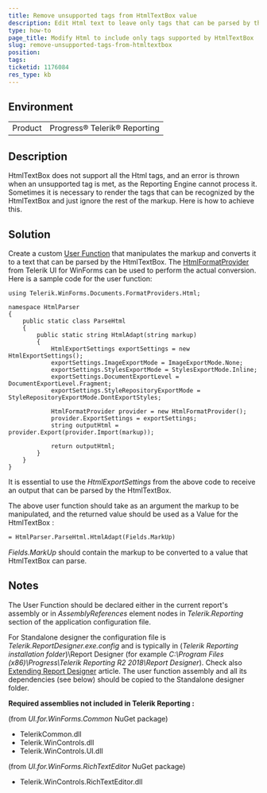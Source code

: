 ```yaml
---
title: Remove unsupported tags from HtmlTextBox value
description: Edit Html text to leave only tags that can be parsed by the HtmlTextBox
type: how-to
page_title: Modify Html to include only tags supported by HtmlTextBox
slug: remove-unsupported-tags-from-htmltextbox
position: 
tags: 
ticketid: 1176084
res_type: kb
---
```


## Environment
<table>
	<tr>
		<td>Product</td>
		<td>Progress® Telerik® Reporting </td>
	</tr>
</table>


## Description
HtmlTextBox does not support all the Html tags, and an error is thrown when an unsupported tag is met, as the Reporting Engine cannot process it. 
Sometimes it is necessary to render the tags that can be recognized by the HtmlTextBox and just ignore the rest of the markup. Here is how to achieve this.

## Solution
Create a custom [User Function](https://docs.telerik.com/reporting/expressions-user-functions) that manipulates the markup and converts it to a text that can be parsed by the HtmlTextBox.
The [HtmlFormatProvider](https://docs.telerik.com/devtools/winforms/richtexteditor/import-export/html/htmlformatprovider#using-htmlformatprovider) from Telerik UI for WinForms can be used to perform the actual conversion. Here is a sample code for the user function:  
  
```CSharp
using Telerik.WinForms.Documents.FormatProviders.Html;

namespace HtmlParser
{
    public static class ParseHtml
    {
        public static string HtmlAdapt(string markup)
        {
            HtmlExportSettings exportSettings = new HtmlExportSettings();
            exportSettings.ImageExportMode = ImageExportMode.None;
            exportSettings.StylesExportMode = StylesExportMode.Inline;
            exportSettings.DocumentExportLevel = DocumentExportLevel.Fragment;
            exportSettings.StyleRepositoryExportMode = StyleRepositoryExportMode.DontExportStyles;

            HtmlFormatProvider provider = new HtmlFormatProvider();
            provider.ExportSettings = exportSettings;
            string outputHtml = provider.Export(provider.Import(markup));

            return outputHtml;
        }
    }
}
```
It is essential to use the _HtmlExportSettings_ from the above code to receive an output that can be parsed by the HtmlTextBox.

The above user function should take as an argument the markup to be manipulated, and the returned value should be used as a Value for the HtmlTextBox :
```Xml
= HtmlParser.ParseHtml.HtmlAdapt(Fields.MarkUp)
```
_Fields.MarkUp_ should contain the markup to be converted to a value that HtmlTextBox can parse.

## Notes
The User Function should be declared either in the current report's assembly or in _AssemblyReferences_ element nodes in _Telerik.Reporting_ section of the application configuration file.

For Standalone designer the configuration file is _Telerik.ReportDesigner.exe.config_ and is typically in (_Telerik Reporting installation folder_)\Report Designer (for example _C:\Program Files (x86)\Progress\Telerik Reporting R2 2018\Report Designer_). Check also [Extending Report Designer](https://docs.telerik.com/reporting/standalone-report-designer-extending-configuration) article. The user function assembly and all its dependencies (see below) should be copied to the Standalone designer folder.


**Required assemblies not included in Telerik Reporting :**

(from _UI.for.WinForms.Common_ NuGet package)
- TelerikCommon.dll
- Telerik.WinControls.dll
- Telerik.WinControls.UI.dll

(from _UI.for.WinForms.RichTextEditor_ NuGet package)
- Telerik.WinControls.RichTextEditor.dll
